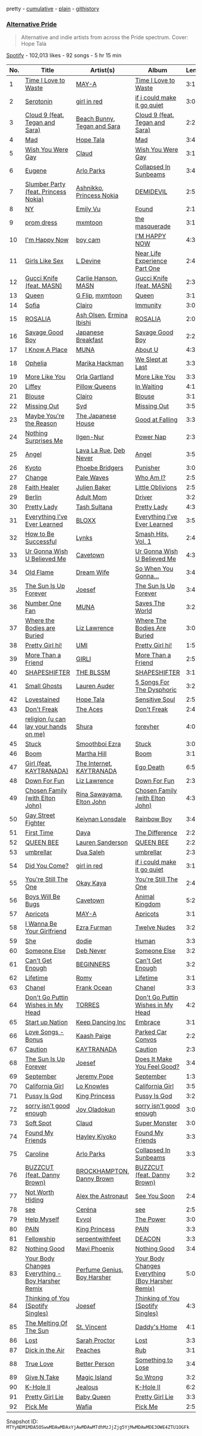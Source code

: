 pretty - [cumulative](/playlists/cumulative/37i9dQZF1DWTMR78LDoAZC.md) - [plain](/playlists/plain/37i9dQZF1DWTMR78LDoAZC) - [githistory](https://github.githistory.xyz/mackorone/spotify-playlist-archive/blob/main/playlists/plain/37i9dQZF1DWTMR78LDoAZC)

### [Alternative Pride](https://open.spotify.com/playlist/37i9dQZF1DWTMR78LDoAZC)

> Alternative and indie artists from across the Pride spectrum\. Cover: Hope Tala

[Spotify](https://open.spotify.com/user/spotify) - 102,013 likes - 92 songs - 5 hr 15 min

| No. | Title | Artist(s) | Album | Length |
|---|---|---|---|---|
| 1 | [Time I Love to Waste](https://open.spotify.com/track/7v6rH68U9wPAzRzYNmgtCx) | [MAY\-A](https://open.spotify.com/artist/5J8UACGRZtDb4WdOzo9YJN) | [Time I Love to Waste](https://open.spotify.com/album/70RPD5nHqcFwQMJFs6hBsU) | 3:17 |
| 2 | [Serotonin](https://open.spotify.com/track/16MneRxNQpHK250NaIo3bg) | [girl in red](https://open.spotify.com/artist/3uwAm6vQy7kWPS2bciKWx9) | [if i could make it go quiet](https://open.spotify.com/album/10nQ1u8Y1zlOb61zwZavDk) | 3:02 |
| 3 | [Cloud 9 \(feat\. Tegan and Sara\)](https://open.spotify.com/track/2pGXCabl4UlMiskwh7evDq) | [Beach Bunny](https://open.spotify.com/artist/2vnB6tuQMaQpORiRdvXF9H), [Tegan and Sara](https://open.spotify.com/artist/5e1BZulIiYWPRm8yogwUYH) | [Cloud 9 \(feat\. Tegan and Sara\)](https://open.spotify.com/album/7mtW3i89gUuP9A0dLYZ7BO) | 2:28 |
| 4 | [Mad](https://open.spotify.com/track/49U0v3W8dVb48l1Dd2DtyG) | [Hope Tala](https://open.spotify.com/artist/74CcYmmNeHKe5PrZaISk8e) | [Mad](https://open.spotify.com/album/268yQJnYEw2Zdu8ZPwyifa) | 3:48 |
| 5 | [Wish You Were Gay](https://open.spotify.com/track/6fgjMZJlIACwYqC1b0yyiP) | [Claud](https://open.spotify.com/artist/5MaQlvNGOaTj39apHsXVq1) | [Wish You Were Gay](https://open.spotify.com/album/0Hh5Iu5zm6nSnvjGmOM07g) | 3:11 |
| 6 | [Eugene](https://open.spotify.com/track/0sT4slW2xWai3EwVSiuL9Y) | [Arlo Parks](https://open.spotify.com/artist/4kIwETcbpuFgRukE8o7Opx) | [Collapsed In Sunbeams](https://open.spotify.com/album/42joEEymK7EIHODfNB4yug) | 3:43 |
| 7 | [Slumber Party \(feat\. Princess Nokia\)](https://open.spotify.com/track/11ZulcYY4lowvcQm4oe3VJ) | [Ashnikko](https://open.spotify.com/artist/3PyJHH2wyfQK3WZrk9rpmP), [Princess Nokia](https://open.spotify.com/artist/6lay1nwbE6hTx1jivysUAL) | [DEMIDEVIL](https://open.spotify.com/album/438ToDoVaJH5aTIXXrlDyI) | 2:58 |
| 8 | [NY](https://open.spotify.com/track/6ZDGjhsVQToQK74JfocrhM) | [Emily Vu](https://open.spotify.com/artist/3t3oOB1GYe4PFV2X6D29NS) | [Found](https://open.spotify.com/album/5CMCYw32tcYsqrPZnCypHx) | 2:14 |
| 9 | [prom dress](https://open.spotify.com/track/2xCGBWfzTe8l2kvHpgvB6M) | [mxmtoon](https://open.spotify.com/artist/0HthCchcL0kVLHTr113Vk1) | [the masquerade](https://open.spotify.com/album/5mNk0mLiGcJHLGiT0mjHmX) | 3:17 |
| 10 | [I'm Happy Now](https://open.spotify.com/track/4A74rEokmBC1nXf1wtMmqi) | [boy cam](https://open.spotify.com/artist/71hu9nXKCY91T5Dj2vijgh) | [I'M HAPPY NOW](https://open.spotify.com/album/2RizbLChfs7zN9k0CU5gTW) | 4:31 |
| 11 | [Girls Like Sex](https://open.spotify.com/track/74KsTGXDYNCLXyIH6z3KBV) | [L Devine](https://open.spotify.com/artist/5dhyUSoGhz79WTzP39vKs4) | [Near Life Experience Part One](https://open.spotify.com/album/0xpGqHeRXVSovn5VEvgzHA) | 2:45 |
| 12 | [Gucci Knife \(feat\. MASN\)](https://open.spotify.com/track/1nhtP8put1KkwqdrZcA1Gi) | [Carlie Hanson](https://open.spotify.com/artist/3mPc8WGusz2XF3Tvs3AKCR), [MASN](https://open.spotify.com/artist/4HAfqyKr4Sqtab6ttHWXgE) | [Gucci Knife \(feat\. MASN\)](https://open.spotify.com/album/0MJRKW8pwyQH16WQlMXiH7) | 2:31 |
| 13 | [Queen](https://open.spotify.com/track/4rPzJZqLHE1b5rx6WbFvqe) | [G Flip](https://open.spotify.com/artist/4SdIXLzfabqU61iK7SnKAU), [mxmtoon](https://open.spotify.com/artist/0HthCchcL0kVLHTr113Vk1) | [Queen](https://open.spotify.com/album/6RGVxi5a7hDGRSEnG1U0xt) | 3:16 |
| 14 | [Sofia](https://open.spotify.com/track/7B3z0ySL9Rr0XvZEAjWZzM) | [Clairo](https://open.spotify.com/artist/3l0CmX0FuQjFxr8SK7Vqag) | [Immunity](https://open.spotify.com/album/4kkVGtCqE2NiAKosri9Rnd) | 3:08 |
| 15 | [ROSALIA](https://open.spotify.com/track/2B7tsdgte0gk6GlLeo6sgK) | [Ash Olsen](https://open.spotify.com/artist/0ttXrMwLh27nHwox4z8BYx), [Ermina Ibishi](https://open.spotify.com/artist/2hzfiku21d526fOi5HtdPt) | [ROSALIA](https://open.spotify.com/album/5lAXeXmV5hK5Lc1gQWpDdP) | 2:06 |
| 16 | [Savage Good Boy](https://open.spotify.com/track/6mH7lvaAr2Q87Yz6JIeejx) | [Japanese Breakfast](https://open.spotify.com/artist/7MoIc5s9KXolCBH1fy9kkw) | [Savage Good Boy](https://open.spotify.com/album/3p84ciTFVs07foaC10DLAp) | 2:26 |
| 17 | [I Know A Place](https://open.spotify.com/track/0bPSRn4crnh5f1JhELPlyL) | [MUNA](https://open.spotify.com/artist/6xdRb2GypJ7DqnWAI2mHGn) | [About U](https://open.spotify.com/album/0mfj2MrZptbPw7K5Wo4ikY) | 4:32 |
| 18 | [Ophelia](https://open.spotify.com/track/3v87pWnjTC90f3yj9OKqYP) | [Marika Hackman](https://open.spotify.com/artist/5DGJC3n9DS0Y9eY5ul9y0O) | [We Slept at Last](https://open.spotify.com/album/7bGKJT7GMChX7lM3txM9Iz) | 3:33 |
| 19 | [More Like You](https://open.spotify.com/track/1UpFb9izAOYlcxWTOQzGf6) | [Orla Gartland](https://open.spotify.com/artist/3ajf12ub55b51qcS94d9Co) | [More Like You](https://open.spotify.com/album/2zX0uZRqO9wEG6Wq79T5jw) | 3:39 |
| 20 | [Liffey](https://open.spotify.com/track/6JWsaKAJaqznc19DLk5d00) | [Pillow Queens](https://open.spotify.com/artist/7BDvurihyagH0uSPNDJX7d) | [In Waiting](https://open.spotify.com/album/1bcRBsdflwrlfkkVSTFKBI) | 4:19 |
| 21 | [Blouse](https://open.spotify.com/track/34q8siON3Dxf5HFVt3pynf) | [Clairo](https://open.spotify.com/artist/3l0CmX0FuQjFxr8SK7Vqag) | [Blouse](https://open.spotify.com/album/1t9GLJU4I8KOrXM86qGJCo) | 3:15 |
| 22 | [Missing Out](https://open.spotify.com/track/5vvn5HATa05iKVql6oYULV) | [Syd](https://open.spotify.com/artist/3jk39CGeaaSO3FPKNx1RUx) | [Missing Out](https://open.spotify.com/album/1WteYNWIkmmgTfquwV0Mc4) | 3:59 |
| 23 | [Maybe You're the Reason](https://open.spotify.com/track/22tD1L3AXFs1pYEygkQGAT) | [The Japanese House](https://open.spotify.com/artist/3IunaFjvNKj98JW89JYv9u) | [Good at Falling](https://open.spotify.com/album/7qcAgj6CoV0VeRLo6ILiF2) | 3:38 |
| 24 | [Nothing Surprises Me](https://open.spotify.com/track/2hR2QaeQ29c11a9NNCsyVN) | [Ilgen\-Nur](https://open.spotify.com/artist/4FjRuMCcbAdiYBr47QE3xX) | [Power Nap](https://open.spotify.com/album/6K7Y1NWKzGebau4h4v6gKE) | 2:34 |
| 25 | [Angel](https://open.spotify.com/track/1l1o761oy3oZiwzU75QI5S) | [Lava La Rue](https://open.spotify.com/artist/271bbpX3pdCi56ZJA1jQ43), [Deb Never](https://open.spotify.com/artist/55EarwWraRQY9diMo9Oeul) | [Angel](https://open.spotify.com/album/5FMkcYANuajBUi9yq27hgU) | 3:56 |
| 26 | [Kyoto](https://open.spotify.com/track/49UDOG8DoBajXTJSTqfRMg) | [Phoebe Bridgers](https://open.spotify.com/artist/1r1uxoy19fzMxunt3ONAkG) | [Punisher](https://open.spotify.com/album/2xECuqnvvmVktV7UO8Dd3s) | 3:04 |
| 27 | [Change](https://open.spotify.com/track/41FCZduFUjoymvDXb6ZviB) | [Pale Waves](https://open.spotify.com/artist/0wOej91SVqB1zcYkW6xUtA) | [Who Am I?](https://open.spotify.com/album/5FLKDb9bvbMu0yTahZtgHO) | 2:52 |
| 28 | [Faith Healer](https://open.spotify.com/track/5M7jnmPrtHgL5H4fTewJch) | [Julien Baker](https://open.spotify.com/artist/12zbUHbPHL5DGuJtiUfsip) | [Little Oblivions](https://open.spotify.com/album/3IQRHa9iVLsGlSuVHiHZ3A) | 2:54 |
| 29 | [Berlin](https://open.spotify.com/track/07ZY5mM23P88rslsUkxpgt) | [Adult Mom](https://open.spotify.com/artist/7tuwjSE2q4zeBdNObeO7LB) | [Driver](https://open.spotify.com/album/5JiEqd3d0AfZdnMFrf37zE) | 3:20 |
| 30 | [Pretty Lady](https://open.spotify.com/track/4o21k4S4YoueaUfiKkImea) | [Tash Sultana](https://open.spotify.com/artist/6zVFRTB0Y1whWyH7ZNmywf) | [Pretty Lady](https://open.spotify.com/album/6GvxhHWo3EyQLW94ftqtoz) | 4:37 |
| 31 | [Everything I’ve Ever Learned](https://open.spotify.com/track/4AwMdsbhwjEdi2RBHTG3ip) | [BLOXX](https://open.spotify.com/artist/4wYzzR0lpEub1gUU8bbBTw) | [Everything I’ve Ever Learned](https://open.spotify.com/album/7c07uVLXixDIdJYF3v9XIO) | 3:54 |
| 32 | [How to Be Successful](https://open.spotify.com/track/4U6A6DQmPhQa80d8NdRu48) | [Lynks](https://open.spotify.com/artist/44tV2d4RDeMsS2sLOdcXHD) | [Smash Hits, Vol\. 1](https://open.spotify.com/album/6WtHU5cjvG58rBNjcBuAbR) | 2:45 |
| 33 | [Ur Gonna Wish U Believed Me](https://open.spotify.com/track/3f9Xt5Bcu1QooplxlTPEtb) | [Cavetown](https://open.spotify.com/artist/2hR4h1Cao2ueuI7Cx9c7V8) | [Ur Gonna Wish U Believed Me](https://open.spotify.com/album/7Ddogby9L1bwm8sPaKfCf6) | 4:31 |
| 34 | [Old Flame](https://open.spotify.com/track/1oblFfkg4d9hWVMQU1c7NW) | [Dream Wife](https://open.spotify.com/artist/2DaP4uXwKOXAaD77XokW9a) | [So When You Gonna…](https://open.spotify.com/album/1c2r6ZCRDMO4izQNrS9WeX) | 3:43 |
| 35 | [The Sun Is Up Forever](https://open.spotify.com/track/1Lb1S77Ooubhoy3sz509aY) | [Joesef](https://open.spotify.com/artist/28EyduqESEOVMO6vglvaUZ) | [The Sun Is Up Forever](https://open.spotify.com/album/4E2TcDaegufL6YTbOzHiqR) | 3:44 |
| 36 | [Number One Fan](https://open.spotify.com/track/69WAiCaEdxACKzB4B7Bv27) | [MUNA](https://open.spotify.com/artist/6xdRb2GypJ7DqnWAI2mHGn) | [Saves The World](https://open.spotify.com/album/5ZpSRd3GwvEGrD7kWn0fHz) | 3:25 |
| 37 | [Where the Bodies are Buried](https://open.spotify.com/track/0xG35t62RlS74P1ReAgew9) | [Liz Lawrence](https://open.spotify.com/artist/5v4XGACPGcMZs2ANXBzVmC) | [Where The Bodies Are Buried](https://open.spotify.com/album/3nVtNC85YkvrxYWmaJJ22M) | 3:06 |
| 38 | [Pretty Girl hi!](https://open.spotify.com/track/2Mee0OQcf0X2059JwUd4Vj) | [UMI](https://open.spotify.com/artist/4ClziihVpBeFXNyDH83Lde) | [Pretty Girl hi!](https://open.spotify.com/album/0MUA9dXULszXctZbOqYCUV) | 1:52 |
| 39 | [More Than a Friend](https://open.spotify.com/track/5TIyFlLF0EfYOUZH1TYxBq) | [GIRLI](https://open.spotify.com/artist/4XX9YjNQrHTZfZz3DCX6DP) | [More Than a Friend](https://open.spotify.com/album/5Gim9raGhoYvmx2bD31vJe) | 2:55 |
| 40 | [SHAPESHIFTER](https://open.spotify.com/track/5WXz2toRgsjW6XHDvTYQ9X) | [THE BLSSM](https://open.spotify.com/artist/7lq7hz0Z6rG6v9zbJRRn4K) | [SHAPESHIFTER](https://open.spotify.com/album/1ubKaRZMSZTtkckIO0e72j) | 3:13 |
| 41 | [Small Ghosts](https://open.spotify.com/track/6zFqu6VWpbpO36qr9QkH4G) | [Lauren Auder](https://open.spotify.com/artist/5rxf4rjZ5lyhKt7DWM5dLL) | [5 Songs For The Dysphoric](https://open.spotify.com/album/6ope4Z98ybMP7ayuCSLDNl) | 3:27 |
| 42 | [Lovestained](https://open.spotify.com/track/5I67IXwHIMi0svzyp7GxUe) | [Hope Tala](https://open.spotify.com/artist/74CcYmmNeHKe5PrZaISk8e) | [Sensitive Soul](https://open.spotify.com/album/1aOr4fzpxI4I1MWzwtXKcl) | 2:55 |
| 43 | [Don't Freak](https://open.spotify.com/track/6IDf8qhBUUi8BUWYRqk1mB) | [The Aces](https://open.spotify.com/artist/2AmfMGi3WZMxqFDHissIAe) | [Don't Freak](https://open.spotify.com/album/5xv8mQtOVEPHSmzUgqKlAx) | 2:46 |
| 44 | [religion \(u can lay your hands on me\)](https://open.spotify.com/track/3sPpFnxfeb2grY6cH9JYk9) | [Shura](https://open.spotify.com/artist/1qpR5mURxk3d8f6mww6uKT) | [forevher](https://open.spotify.com/album/336iT9Zlon2t5PozcmH8Hu) | 4:07 |
| 45 | [Stuck](https://open.spotify.com/track/6RkRUuD6TowtgTZhPl6mSi) | [Smoothboi Ezra](https://open.spotify.com/artist/2efF0JsHHsKKyjceFHUMFj) | [Stuck](https://open.spotify.com/album/36c3aMnPKZFg8QFvCPVkte) | 3:07 |
| 46 | [Boom](https://open.spotify.com/track/4ePoI4pCJV9METwC3vXLT4) | [Martha Hill](https://open.spotify.com/artist/4Kc5DsSHbP83BQiY1btHjR) | [Boom](https://open.spotify.com/album/1U7pRYqBHJcFhr8oRqyVvL) | 3:11 |
| 47 | [Girl \(feat\. KAYTRANADA\)](https://open.spotify.com/track/3PFaFVWq5wucLu6s4baj9D) | [The Internet](https://open.spotify.com/artist/7GN9PivdemQRKjDt4z5Zv8), [KAYTRANADA](https://open.spotify.com/artist/6qgnBH6iDM91ipVXv28OMu) | [Ego Death](https://open.spotify.com/album/69g3CtOVg98TPOwqmI2K7Q) | 6:55 |
| 48 | [Down For Fun](https://open.spotify.com/track/6e64gN1ZnscVz01WsLeMWG) | [Liz Lawrence](https://open.spotify.com/artist/5v4XGACPGcMZs2ANXBzVmC) | [Down For Fun](https://open.spotify.com/album/7ta0wtyjikIJcs6xcxWLEi) | 2:35 |
| 49 | [Chosen Family \(with Elton John\)](https://open.spotify.com/track/02XbzKFSMItMn60v2MmChs) | [Rina Sawayama](https://open.spotify.com/artist/2KEqzdPS7M5YwGmiuPTdr5), [Elton John](https://open.spotify.com/artist/3PhoLpVuITZKcymswpck5b) | [Chosen Family \(with Elton John\)](https://open.spotify.com/album/7iV4NiIjNFK2QvamKHGU8i) | 4:39 |
| 50 | [Gay Street Fighter](https://open.spotify.com/track/607TYbZB8Xwg2TnMUawVDo) | [Keiynan Lonsdale](https://open.spotify.com/artist/0tkkz8CmkHga4YZgSHEDVl) | [Rainbow Boy](https://open.spotify.com/album/4iTf7XzGnEKJkwWmJ5pbYN) | 3:48 |
| 51 | [First Time](https://open.spotify.com/track/2tIeAAcwV1JQ1iZuPtLirw) | [Daya](https://open.spotify.com/artist/6Dd3NScHWwnW6obMFbl1BH) | [The Difference](https://open.spotify.com/album/6xgSmmAAK2Yd0kLYUelbYk) | 2:26 |
| 52 | [QUEEN BEE](https://open.spotify.com/track/610e5WBvyN2PL1DTlwca4E) | [Lauren Sanderson](https://open.spotify.com/artist/06vRrrjT3DBRkhBlXoBdYj) | [QUEEN BEE](https://open.spotify.com/album/3tH8bW2JNQML1IQU9Si0Bs) | 2:28 |
| 53 | [umbrellar](https://open.spotify.com/track/00PXRPuZFlM5dv1FeJa69J) | [Dua Saleh](https://open.spotify.com/artist/2DGBzoOLcKLK3eWxFyugdB) | [umbrellar](https://open.spotify.com/album/3QUdaLdeNzvVrVpOmIfRyn) | 2:35 |
| 54 | [Did You Come?](https://open.spotify.com/track/7Gg3K1voAqySrOMh9DPjAX) | [girl in red](https://open.spotify.com/artist/3uwAm6vQy7kWPS2bciKWx9) | [if i could make it go quiet](https://open.spotify.com/album/10nQ1u8Y1zlOb61zwZavDk) | 3:10 |
| 55 | [You're Still The One](https://open.spotify.com/track/4xVfE9Pg9ArIZZUgW36n9B) | [Okay Kaya](https://open.spotify.com/artist/7d64ZVOXg02y73HB5UMqkb) | [You're Still The One](https://open.spotify.com/album/7EYMFdbADzRuCk8pnZkSVM) | 2:44 |
| 56 | [Boys Will Be Bugs](https://open.spotify.com/track/6suYoN4gFkanqOBn5yRnJC) | [Cavetown](https://open.spotify.com/artist/2hR4h1Cao2ueuI7Cx9c7V8) | [Animal Kingdom](https://open.spotify.com/album/40MJoESOQ4BDr5Y6jY7cFa) | 5:29 |
| 57 | [Apricots](https://open.spotify.com/track/3tWR8p2FEEHbBsmDmTce9l) | [MAY\-A](https://open.spotify.com/artist/5J8UACGRZtDb4WdOzo9YJN) | [Apricots](https://open.spotify.com/album/5gj1qZoL0z8cOMWzSP77Ae) | 3:12 |
| 58 | [I Wanna Be Your Girlfriend](https://open.spotify.com/track/1sDMeyyj2QbUQ2yBPlOtBE) | [Ezra Furman](https://open.spotify.com/artist/1uR7zoLrSRI8bSL43OZ0GY) | [Twelve Nudes](https://open.spotify.com/album/5Pm5mcnn8gRxiY4b4qXD1P) | 3:29 |
| 59 | [She](https://open.spotify.com/track/45h4w81P5iJJTSeR0jJUQ8) | [dodie](https://open.spotify.com/artist/21TinSsF5ytwsfdyz5VSVS) | [Human](https://open.spotify.com/album/6Kr92CEAh6YLlEO8ubps17) | 3:33 |
| 60 | [Someone Else](https://open.spotify.com/track/43tQOLiTfoVwURdx5Ei7yr) | [Deb Never](https://open.spotify.com/artist/55EarwWraRQY9diMo9Oeul) | [Someone Else](https://open.spotify.com/album/4Hu3O4jVEImkIqYmvq2KUk) | 3:27 |
| 61 | [Can't Get Enough](https://open.spotify.com/track/0EPyKu3lM7IxSPYkYsSfPz) | [BEGINNERS](https://open.spotify.com/artist/3W8j0OhMMduqR1eNV6ktu3) | [Can't Get Enough](https://open.spotify.com/album/2GguHv8hgGUKKnjL8NzVU4) | 3:20 |
| 62 | [Lifetime](https://open.spotify.com/track/023GoM1byudLGkMZDLweRJ) | [Romy](https://open.spotify.com/artist/3X2DdnmoANw8Rg8luHyZQb) | [Lifetime](https://open.spotify.com/album/3hD7HAJtGLF5BYDriRwbkZ) | 3:17 |
| 63 | [Chanel](https://open.spotify.com/track/6Nle9hKrkL1wQpwNfEkxjh) | [Frank Ocean](https://open.spotify.com/artist/2h93pZq0e7k5yf4dywlkpM) | [Chanel](https://open.spotify.com/album/6OGzmhzHcjf0uN9j7dYvZH) | 3:30 |
| 64 | [Don't Go Puttin Wishes in My Head](https://open.spotify.com/track/0XpV3XJRiOD26mSUbEBgny) | [TORRES](https://open.spotify.com/artist/3lrDYjsghBMfUTiLziD9q9) | [Don't Go Puttin Wishes in My Head](https://open.spotify.com/album/4S4Uyd4EjdrlmDNkzou92g) | 4:21 |
| 65 | [Start up Nation](https://open.spotify.com/track/32fXe6Ppdj45aop3hsqFtK) | [Keep Dancing Inc](https://open.spotify.com/artist/426htfG7DE5S3kgoVCCJUB) | [Embrace](https://open.spotify.com/album/0HdSPq0RQFpkJiEiYAdKGg) | 3:19 |
| 66 | [Love Songs \- Bonus](https://open.spotify.com/track/6qL5UWxRSQYml9O99ozoLv) | [Kaash Paige](https://open.spotify.com/artist/0f2YkMXwFNJNSX7MymevKE) | [Parked Car Convos](https://open.spotify.com/album/5CEfb4A8SgiCOY6R7c7s34) | 2:28 |
| 67 | [Caution](https://open.spotify.com/track/2mykLbf6YfpFmZwUWowZv3) | [KAYTRANADA](https://open.spotify.com/artist/6qgnBH6iDM91ipVXv28OMu) | [Caution](https://open.spotify.com/album/4JOlhEazXmlErhrnmABjYZ) | 2:35 |
| 68 | [The Sun Is Up Forever](https://open.spotify.com/track/76bXr3gSZ9W7XL4kzzKR9q) | [Joesef](https://open.spotify.com/artist/28EyduqESEOVMO6vglvaUZ) | [Does It Make You Feel Good?](https://open.spotify.com/album/5UumZ7WIf4xAJyv4OZHafI) | 3:44 |
| 69 | [September](https://open.spotify.com/track/3hKoViubBdwojyrmgnS9LW) | [Jeremy Pope](https://open.spotify.com/artist/524EFpZzvA7B9cdU27Fmm9) | [September](https://open.spotify.com/album/1VbANOHciJzOjiWN1USMGo) | 1:37 |
| 70 | [California Girl](https://open.spotify.com/track/5EAW4A7wuZQxdrZkBQp3NR) | [Lo Knowles](https://open.spotify.com/artist/12KjF3WpwoohJ2GVptUStZ) | [California Girl](https://open.spotify.com/album/12SLb28COIrvIHuv0AELi0) | 3:57 |
| 71 | [Pussy Is God](https://open.spotify.com/track/6VCeywT4JeawuZOUkQ1okx) | [King Princess](https://open.spotify.com/artist/6beUvFUlKliUYJdLOXNj9C) | [Pussy Is God](https://open.spotify.com/album/4UzCY6ikiEN4rgY26I4jg0) | 3:25 |
| 72 | [sorry isn't good enough](https://open.spotify.com/track/52EPUO8FCJKXrvH6oPs4Nz) | [Joy Oladokun](https://open.spotify.com/artist/7rrTqtOUOwva4sgTx9C9F9) | [sorry isn't good enough](https://open.spotify.com/album/4ND9o4X7nbwLjNGyAtslXE) | 3:07 |
| 73 | [Soft Spot](https://open.spotify.com/track/7G47Ba9JiHkzl3JLYD0zJ4) | [Claud](https://open.spotify.com/artist/5MaQlvNGOaTj39apHsXVq1) | [Super Monster](https://open.spotify.com/album/1S0ZLW9sEo7yb5wKxYSeYp) | 3:08 |
| 74 | [Found My Friends](https://open.spotify.com/track/114rdkPL5vVgOPbzilfVa5) | [Hayley Kiyoko](https://open.spotify.com/artist/3LjhVl7GzYsza1biQjTpaN) | [Found My Friends](https://open.spotify.com/album/0wJbIbIaKdwYKkgbpg0j9b) | 3:34 |
| 75 | [Caroline](https://open.spotify.com/track/6xTp4nC8NBRSYMxGqIikSh) | [Arlo Parks](https://open.spotify.com/artist/4kIwETcbpuFgRukE8o7Opx) | [Collapsed In Sunbeams](https://open.spotify.com/album/42joEEymK7EIHODfNB4yug) | 3:36 |
| 76 | [BUZZCUT \(feat\. Danny Brown\)](https://open.spotify.com/track/3uOIoS7lOvzQAtbbyttHp6) | [BROCKHAMPTON](https://open.spotify.com/artist/1Bl6wpkWCQ4KVgnASpvzzA), [Danny Brown](https://open.spotify.com/artist/7aA592KWirLsnfb5ulGWvU) | [BUZZCUT \(feat\. Danny Brown\)](https://open.spotify.com/album/71qxIkZvfyFGQKUe9YA0ry) | 3:21 |
| 77 | [Not Worth Hiding](https://open.spotify.com/track/32YvcT0MYKlYRdSsWYA0Pd) | [Alex the Astronaut](https://open.spotify.com/artist/42NjRVKqEGe2DkGvlUd5qM) | [See You Soon](https://open.spotify.com/album/0JSrRh2pX60AzMADzUmlAe) | 2:46 |
| 78 | [see](https://open.spotify.com/track/3wQ0YkiB06taOuSPjS5xzh) | [Ceréna](https://open.spotify.com/artist/6jdYcGAF6rLHIf1uc21w37) | [see](https://open.spotify.com/album/33TxYcWpcYOUiVcrqKKVrU) | 2:53 |
| 79 | [Help Myself](https://open.spotify.com/track/0GBgnbJII17LGSXjIjVHT7) | [Evvol](https://open.spotify.com/artist/21drkL18eajEqlnqSAphJm) | [The Power](https://open.spotify.com/album/18p9w3i4FrHnbJVteUocya) | 3:04 |
| 80 | [PAIN](https://open.spotify.com/track/7quWqKzjJwYXF3cqSDSCRL) | [King Princess](https://open.spotify.com/artist/6beUvFUlKliUYJdLOXNj9C) | [PAIN](https://open.spotify.com/album/6npMxPQjBYL8FQAX7USLp3) | 3:38 |
| 81 | [Fellowship](https://open.spotify.com/track/4ROdvtRcPEGo56SiZ23o8a) | [serpentwithfeet](https://open.spotify.com/artist/1O9iHQjrVuiAYOJFCBeFSl) | [DEACON](https://open.spotify.com/album/15i2CVbvZzxiv9LfUkl2wU) | 3:39 |
| 82 | [Nothing Good](https://open.spotify.com/track/0AOgY0pLb1m57uB74YPAGt) | [Mavi Phoenix](https://open.spotify.com/artist/0Lt05xaSe2ACmAiSkIdcSm) | [Nothing Good](https://open.spotify.com/album/3sfwcZLjmpkMOcNN7A6omn) | 3:42 |
| 83 | [Your Body Changes Everything \- Boy Harsher Remix](https://open.spotify.com/track/5cAHpfjLmP36gTYdkBvhA7) | [Perfume Genius](https://open.spotify.com/artist/2ueoLVCXQ948OfhVvAy3Nn), [Boy Harsher](https://open.spotify.com/artist/4iom7VVRU6AHRIu1JUXpLG) | [Your Body Changes Everything \(Boy Harsher Remix\)](https://open.spotify.com/album/2IsfgSVzOFF2e7qRj1ASEg) | 5:06 |
| 84 | [Thinking of You \(Spotify Singles\)](https://open.spotify.com/track/0Muqa8sNqVvjEQo4yfBKXw) | [Joesef](https://open.spotify.com/artist/28EyduqESEOVMO6vglvaUZ) | [Thinking of You \(Spotify Singles\)](https://open.spotify.com/album/4TOyAu2CWO1kPitP0AxAZV) | 4:32 |
| 85 | [The Melting Of The Sun](https://open.spotify.com/track/3WD3w5uSzAGJWrNFnHhi1a) | [St\. Vincent](https://open.spotify.com/artist/7bcbShaqKdcyjnmv4Ix8j6) | [Daddy's Home](https://open.spotify.com/album/654KFpNOZ26Hj9luu7aKeM) | 4:17 |
| 86 | [Lost](https://open.spotify.com/track/0D9FOgEG9uZm8EsE5q2Y6F) | [Sarah Proctor](https://open.spotify.com/artist/7uz8DZsGBlVbCVpACJGfNl) | [Lost](https://open.spotify.com/album/14ecs1rWP4SrH5rT8sU6Ox) | 3:34 |
| 87 | [Dick in the Air](https://open.spotify.com/track/638UHVZeUJiDVQxb7PQ1u4) | [Peaches](https://open.spotify.com/artist/1gkSl4XpHIHI4I1WQbfXOE) | [Rub](https://open.spotify.com/album/3cFBqKdxDfZUDCOtOytHeB) | 3:10 |
| 88 | [True Love](https://open.spotify.com/track/4P8ZXHQkYsHpmz6MDMtoQd) | [Better Person](https://open.spotify.com/artist/0PbRHFtbXsxQfOHl6m86dd) | [Something to Lose](https://open.spotify.com/album/6tJnsbq2C5zamibnV59MMe) | 3:45 |
| 89 | [Give N Take](https://open.spotify.com/track/7jWhV7NUWis2KZJT4TmAHK) | [Magic Island](https://open.spotify.com/artist/1hynEsM3auBViMFQdPR4xR) | [So Wrong](https://open.spotify.com/album/3r8QsDHn1HCGP9dXh3eTWI) | 3:22 |
| 90 | [K\-Hole II](https://open.spotify.com/track/5M9fWoPe40ZaOPqgokhH2S) | [Jealous](https://open.spotify.com/artist/0VCf4hjBKWDodCDO7U8yJO) | [K\-Hole II](https://open.spotify.com/album/0TNe3D1w2C6bvlF4nOJFsA) | 6:27 |
| 91 | [Pretty Girl Lie](https://open.spotify.com/track/0dY5UKCKuwW3s2aotWZjhj) | [Baby Queen](https://open.spotify.com/artist/4VqlewwKZJoIcA88PYHUDd) | [Pretty Girl Lie](https://open.spotify.com/album/2VwUdcAzTC6u26foSS1eiC) | 3:38 |
| 92 | [Pick Me](https://open.spotify.com/track/1MDRc141FqtXbIP0UPrdiO) | [Wafia](https://open.spotify.com/artist/0FL2d6iFFNAV3yBUbXjZ1U) | [Pick Me](https://open.spotify.com/album/1RxckMhTl9KU5SqyhsHv58) | 2:58 |

Snapshot ID: `MTYyNDM1MDA5OSwwMDAwMDAxYjAwMDAwMTdhMzJjZjg5YjMwMDAwMDE3OWE4ZTU1OGFk`